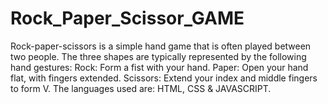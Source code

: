 # Rock_Paper_Scissor_GAME
Rock-paper-scissors is a simple hand game that is often played between two people. The three shapes are typically represented by the following hand gestures:  Rock: Form a fist with your hand. Paper: Open your hand flat, with fingers extended. Scissors: Extend your index and middle fingers to form V. The languages used are: HTML, CSS &amp; JAVASCRIPT.
